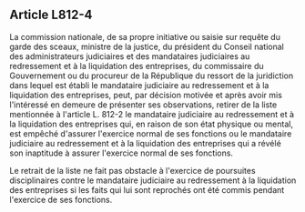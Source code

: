 Article L812-4
----
La commission nationale, de sa propre initiative ou saisie sur requête du garde
des sceaux, ministre de la justice, du président du Conseil national des
administrateurs judiciaires et des mandataires judiciaires au redressement et à
la liquidation des entreprises, du commissaire du Gouvernement ou du procureur
de la République du ressort de la juridiction dans lequel est établi le
mandataire judiciaire au redressement et à la liquidation des entreprises, peut,
par décision motivée et après avoir mis l'intéressé en demeure de présenter ses
observations, retirer de la liste mentionnée à l'article L. 812-2 le mandataire
judiciaire au redressement et à la liquidation des entreprises qui, en raison de
son état physique ou mental, est empêché d'assurer l'exercice normal de ses
fonctions ou le mandataire judiciaire au redressement et à la liquidation des
entreprises qui a révélé son inaptitude à assurer l'exercice normal de ses
fonctions.

Le retrait de la liste ne fait pas obstacle à l'exercice de poursuites
disciplinaires contre le mandataire judiciaire au redressement à la liquidation
des entreprises si les faits qui lui sont reprochés ont été commis pendant
l'exercice de ses fonctions.
